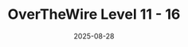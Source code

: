 ---
title: OverTheWire Level 11 - 16
description: Networking
date: 2025-08-28
categories: [OverTheWire, Bandit]
tags: [OverTheWire, Bandit, Network] 
---
